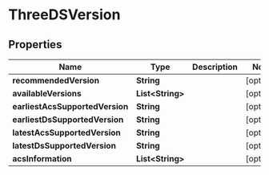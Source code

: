

# ThreeDSVersion


## Properties

| Name | Type | Description | Notes |
|------------ | ------------- | ------------- | -------------|
|**recommendedVersion** | **String** |  |  [optional] |
|**availableVersions** | **List&lt;String&gt;** |  |  [optional] |
|**earliestAcsSupportedVersion** | **String** |  |  [optional] |
|**earliestDsSupportedVersion** | **String** |  |  [optional] |
|**latestAcsSupportedVersion** | **String** |  |  [optional] |
|**latestDsSupportedVersion** | **String** |  |  [optional] |
|**acsInformation** | **List&lt;String&gt;** |  |  [optional] |



